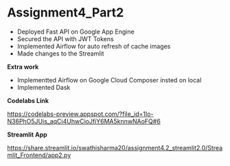 # Assignment4_Part2
* Deployed Fast API on Google App Engine
* Secured the API with JWT Tokens
* Implemented Airflow for auto refresh of cache images
* Made changes to the Streamlit



**Extra work**

* Implementted Airflow on Google Cloud Composer insted on local
* Implemented Dask



**Codelabs Link**

https://codelabs-preview.appspot.com/?file_id=1Io-N36PhO5JUis_aqCi4UhwCioJfiY6MA5knnwNAoFQ#6


**Streamlit App**

https://share.streamlit.io/swathisharma20/assignment4.2_streamlit2.0/Streamlit_Frontend/app2.py



